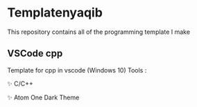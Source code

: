 # Templatenyaqib
This repository contains all of the programming template I make

## VSCode cpp
Template for cpp in vscode (Windows 10)
Tools :

✨ C/C++

✨ Atom One Dark Theme
